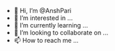 - 👋 Hi, I’m @AnshPari
- 👀 I’m interested in ...
- 🌱 I’m currently learning ...
- 💞️ I’m looking to collaborate on ...
- 📫 How to reach me ...

<!---
AnshPari/AnshPari is a ✨ special ✨ repository because its `README.md` (this file) appears on your GitHub profile.
You can click the Preview link to take a look at your changes.
--->
